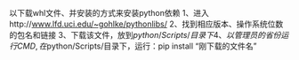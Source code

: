 以下载whl文件、并安装的方式来安装python依赖
1、进入http://www.lfd.uci.edu/~gohlke/pythonlibs/
2、找到相应版本、操作系统位数的包名和链接
3、下载该文件，放到$python/Scripts/目录下
4、以管理员的省份运行CMD,在$python/Scripts/目录下，运行：pip install “刚下载的文件名”